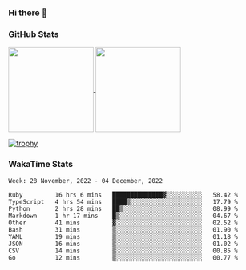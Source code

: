 ### Hi there 👋

### GitHub Stats

<a href="https://github.com/anuraghazra/github-readme-stats">
  <img align="center" height="170px" src="https://github-readme-stats.vercel.app/api/top-langs/?username=tksfjt1024&layout=compact&count_private=true&show_icons=true&show_icons=true&theme=graywhite" />
</a>
<a href="https://github.com/anuraghazra/github-readme-stats">
  <img align="center" height="170px" src="https://github-readme-stats.vercel.app/api?username=tksfjt1024&count_private=true&show_icons=true&show_icons=true&theme=graywhite" />
</a>

[![trophy](https://github-profile-trophy.vercel.app/?username=tksfjt1024)](https://github.com/ryo-ma/github-profile-trophy)

### WakaTime Stats

<!--START_SECTION:waka-->
```text
Week: 28 November, 2022 - 04 December, 2022

Ruby         16 hrs 6 mins   ██████████████▓░░░░░░░░░░   58.42 % 
TypeScript   4 hrs 54 mins   ████▒░░░░░░░░░░░░░░░░░░░░   17.79 % 
Python       2 hrs 28 mins   ██▒░░░░░░░░░░░░░░░░░░░░░░   08.99 % 
Markdown     1 hr 17 mins    █▒░░░░░░░░░░░░░░░░░░░░░░░   04.67 % 
Other        41 mins         ▓░░░░░░░░░░░░░░░░░░░░░░░░   02.52 % 
Bash         31 mins         ▒░░░░░░░░░░░░░░░░░░░░░░░░   01.90 % 
YAML         19 mins         ▒░░░░░░░░░░░░░░░░░░░░░░░░   01.18 % 
JSON         16 mins         ▒░░░░░░░░░░░░░░░░░░░░░░░░   01.02 % 
CSV          14 mins         ▒░░░░░░░░░░░░░░░░░░░░░░░░   00.85 % 
Go           12 mins         ▒░░░░░░░░░░░░░░░░░░░░░░░░   00.77 % 
```
<!--END_SECTION:waka-->
